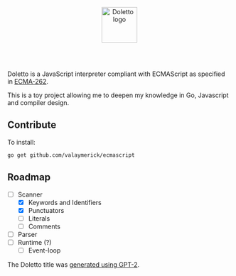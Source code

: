 <p align="center">
    <img width="80px" src="https://user-images.githubusercontent.com/18191750/87425115-615ab400-c5dd-11ea-81fa-5e726ddb04fe.png" alt="Doletto logo"/>
</p>
<br/><br/>

Doletto is a JavaScript interpreter compliant with ECMAScript as specified in [ECMA-262](https://tc39.es/ecma262/).

This is a toy project allowing me to deepen my knowledge in Go, Javascript and compiler design.

## Contribute

To install:

```bash
go get github.com/valaymerick/ecmascript
```

## Roadmap

- [ ] Scanner
  - [x] Keywords and Identifiers
  - [x] Punctuators
  - [ ] Literals
  - [ ] Comments
- [ ] Parser
- [ ] Runtime (?)
  - [ ] Event-loop

The Doletto title was [generated using GPT-2](https://github.com/turtlesoupy/this-word-does-not-exist).
